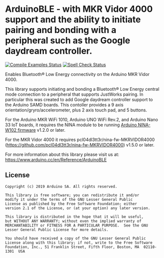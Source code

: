 # ArduinoBLE - with MKR Vidor 4000 support and the ability to initiate pairing and bonding with a peripheral such as the Google daydream controller.

[![Compile Examples Status](https://github.com/arduino-libraries/ArduinoBLE/workflows/Compile%20Examples/badge.svg)](https://github.com/arduino-libraries/ArduinoBLE/actions?workflow=Compile+Examples) [![Spell Check Status](https://github.com/arduino-libraries/ArduinoBLE/workflows/Spell%20Check/badge.svg)](https://github.com/arduino-libraries/ArduinoBLE/actions?workflow=Spell+Check)

Enables Bluetooth® Low Energy connectivity on the Arduino MKR Vidor 4000.

This library supports initiating and bonding a Bluetooth® Low Energy central mode connection to a peripheral that supports JustWorks pairing. In particular this was created to add Google daydream controller support to the Arduino SAMD boards. This contoller provides a 9 axis orientation/gryro/accelerometer, plus 2 axis touch pad, and 5 buttons.

For the Arduino MKR WiFi 1010, Arduino UNO WiFi Rev.2, and Arduino Nano 33 IoT boards, it requires the NINA module to be running [Arduino NINA-W102 firmware](https://github.com/arduino/nina-fw) v1.2.0 or later.

For the MKR Vidor 4000 it requires pcl04dl3tt3r/nina-fw-MKRVIDOR4000 (https://github.com/pcl04dl3tt3r/nina-fw-MKRVIDOR4000) v1.5.0 or later.

For more information about this library please visit us at:
https://www.arduino.cc/en/Reference/ArduinoBLE

## License

```
Copyright (c) 2019 Arduino SA. All rights reserved.

This library is free software; you can redistribute it and/or
modify it under the terms of the GNU Lesser General Public
License as published by the Free Software Foundation; either
version 2.1 of the License, or (at your option) any later version.

This library is distributed in the hope that it will be useful,
but WITHOUT ANY WARRANTY; without even the implied warranty of
MERCHANTABILITY or FITNESS FOR A PARTICULAR PURPOSE.  See the GNU
Lesser General Public License for more details.

You should have received a copy of the GNU Lesser General Public
License along with this library; if not, write to the Free Software
Foundation, Inc., 51 Franklin Street, Fifth Floor, Boston, MA  02110-1301  USA
```
